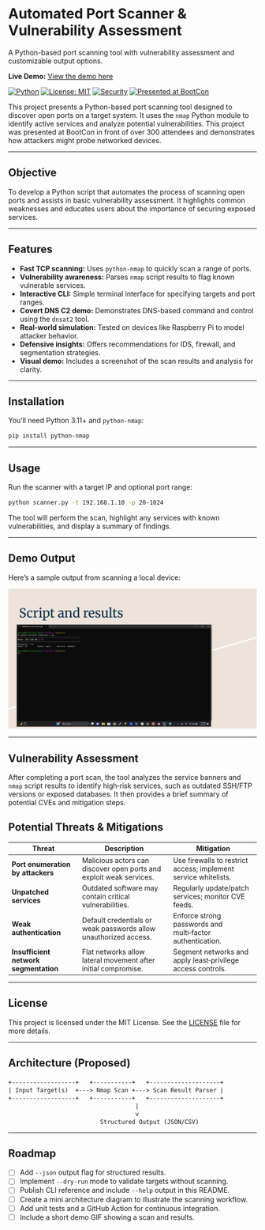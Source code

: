 # Automated Port Scanner & Vulnerability Assessment
A Python-based port scanning tool with vulnerability assessment and customizable output options.


**Live Demo:** [View the demo here](https://marcellusharris.github.io/automated-port-scanner/)

[![Python](https://img.shields.io/badge/Python-3.11-blue)](https://www.python.org/)
[![License: MIT](https://img.shields.io/badge/License-MIT-yellow.svg)](LICENSE)
[![Security](https://img.shields.io/badge/Security-DNS%20C2%20%7C%20Nmap%20Vuln%20Scan-green)](#)
[![Presented at BootCon](https://img.shields.io/badge/Presented-BootCon2024-purple)](#)

This project presents a Python-based port scanning tool designed to discover open ports on a target system. It uses the `nmap` Python module to identify active services and analyze potential vulnerabilities. This project was presented at BootCon in front of over 300 attendees and demonstrates how attackers might probe networked devices.

---

## Objective

To develop a Python script that automates the process of scanning open ports and assists in basic vulnerability assessment. It highlights common weaknesses and educates users about the importance of securing exposed services.

---

## Features

- **Fast TCP scanning:** Uses `python-nmap` to quickly scan a range of ports.
- **Vulnerability awareness:** Parses `nmap` script results to flag known vulnerable services.
- **Interactive CLI:** Simple terminal interface for specifying targets and port ranges.
- **Covert DNS C2 demo:** Demonstrates DNS-based command and control using the `dnsat2` tool.
- **Real‑world simulation:** Tested on devices like Raspberry Pi to model attacker behavior.
- **Defensive insights:** Offers recommendations for IDS, firewall, and segmentation strategies.
- **Visual demo:** Includes a screenshot of the scan results and analysis for clarity.

---

## Installation

You’ll need Python 3.11+ and `python-nmap`:

```bash
pip install python-nmap
```

---

## Usage

Run the scanner with a target IP and optional port range:

```bash
python scanner.py -t 192.168.1.10 -p 20-1024
```

The tool will perform the scan, highlight any services with known vulnerabilities, and display a summary of findings.

---

## Demo Output

Here’s a sample output from scanning a local device:

![Automated Port Scanner Output](screenshot.png)

---

## Vulnerability Assessment

After completing a port scan, the tool analyzes the service banners and `nmap` script results to identify high‑risk services, such as outdated SSH/FTP versions or exposed databases. It then provides a brief summary of potential CVEs and mitigation steps.

## Potential Threats & Mitigations

| Threat | Description | Mitigation |
|-------|-------------|-----------|
| **Port enumeration by attackers** | Malicious actors can discover open ports and exploit weak services. | Use firewalls to restrict access; implement service whitelists. |
| **Unpatched services** | Outdated software may contain critical vulnerabilities. | Regularly update/patch services; monitor CVE feeds. |
| **Weak authentication** | Default credentials or weak passwords allow unauthorized access. | Enforce strong passwords and multi‑factor authentication. |
| **Insufficient network segmentation** | Flat networks allow lateral movement after initial compromise. | Segment networks and apply least‑privilege access controls. |

---

## License

This project is licensed under the MIT License. See the [LICENSE](LICENSE) file for more details.


---

## Architecture (Proposed)

```
+------------------+   +-----------+   +--------------------+
| Input Target(s)  +---> Nmap Scan +---> Scan Result Parser |
+------------------+   +-----------+   +--------------------+
                                    |
                                    v
                          Structured Output (JSON/CSV)
```

---

## Roadmap

- [ ] Add `--json` output flag for structured results.
- [ ] Implement `--dry-run` mode to validate targets without scanning.
- [ ] Publish CLI reference and include `--help` output in this README.
- [ ] Create a mini architecture diagram to illustrate the scanning workflow.
- [ ] Add unit tests and a GitHub Action for continuous integration.
- [ ] Include a short demo GIF showing a scan and results.
